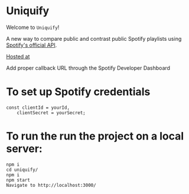 # Uniquify

Welcome to `Uniquify`!

A new way to compare public and contrast public Spotify playlists using [Spotify's official API](https://developer.spotify.com/documentation/web-api/).

[Hosted at](https://uniquify.herokuapp.com/) 


Add proper callback URL through the Spotify Developer Dashboard

# To set up Spotify credentials
```
const clientId = yourId,
    clientSecret = yourSecret;
```
# To run the run the project on a local server:
```
npm i
cd uniquify/
npm i
npm start
Navigate to http://localhost:3000/
```

